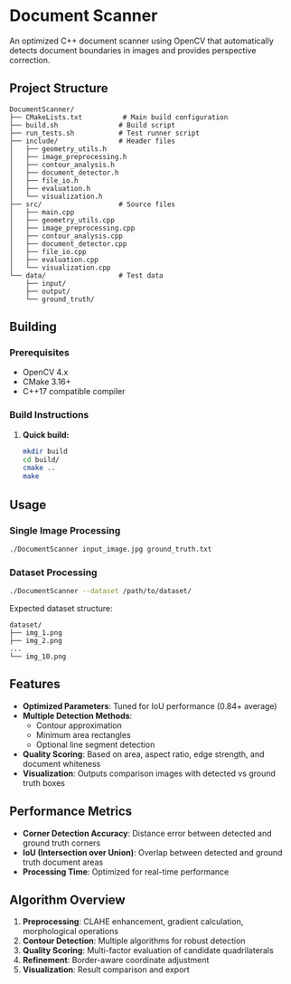 # Document Scanner

An optimized C++ document scanner using OpenCV that automatically detects document boundaries in images and provides perspective correction.

## Project Structure

```
DocumentScanner/
├── CMakeLists.txt          # Main build configuration
├── build.sh               # Build script
├── run_tests.sh           # Test runner script
├── include/               # Header files
│   ├── geometry_utils.h
│   ├── image_preprocessing.h
│   ├── contour_analysis.h
│   ├── document_detector.h
│   ├── file_io.h
│   ├── evaluation.h
│   └── visualization.h
├── src/                   # Source files
│   ├── main.cpp
│   ├── geometry_utils.cpp
│   ├── image_preprocessing.cpp
│   ├── contour_analysis.cpp
│   ├── document_detector.cpp
│   ├── file_io.cpp
│   ├── evaluation.cpp
│   └── visualization.cpp
└── data/                  # Test data
    ├── input/
    ├── output/
    └── ground_truth/
```

## Building

### Prerequisites

- OpenCV 4.x
- CMake 3.16+
- C++17 compatible compiler

### Build Instructions

1. **Quick build:**

   ```bash
   mkdir build
   cd build/
   cmake ..
   make

## Usage

### Single Image Processing

```bash
./DocumentScanner input_image.jpg ground_truth.txt
```

### Dataset Processing

```bash
./DocumentScanner --dataset /path/to/dataset/
```

Expected dataset structure:

```
dataset/
├── img_1.png
├── img_2.png
...
└── img_10.png
```

## Features

- **Optimized Parameters**: Tuned for IoU performance (0.84+ average)
- **Multiple Detection Methods**:
  - Contour approximation
  - Minimum area rectangles
  - Optional line segment detection
- **Quality Scoring**: Based on area, aspect ratio, edge strength, and document whiteness
- **Visualization**: Outputs comparison images with detected vs ground truth boxes

## Performance Metrics

- **Corner Detection Accuracy**: Distance error between detected and ground truth corners
- **IoU (Intersection over Union)**: Overlap between detected and ground truth document areas
- **Processing Time**: Optimized for real-time performance

## Algorithm Overview

1. **Preprocessing**: CLAHE enhancement, gradient calculation, morphological operations
2. **Contour Detection**: Multiple algorithms for robust detection
3. **Quality Scoring**: Multi-factor evaluation of candidate quadrilaterals
4. **Refinement**: Border-aware coordinate adjustment
5. **Visualization**: Result comparison and export
